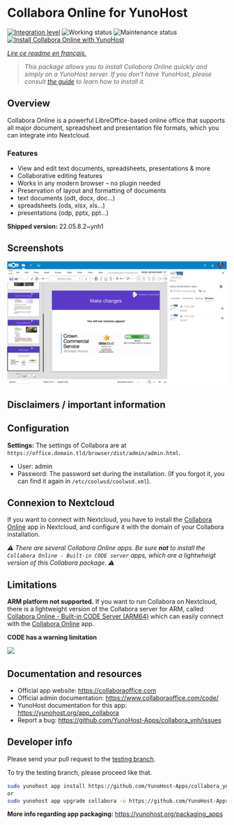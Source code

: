 <!--
N.B.: This README was automatically generated by https://github.com/YunoHost/apps/tree/master/tools/README-generator
It shall NOT be edited by hand.
-->

# Collabora Online for YunoHost

[![Integration level](https://dash.yunohost.org/integration/collabora.svg)](https://dash.yunohost.org/appci/app/collabora) ![Working status](https://ci-apps.yunohost.org/ci/badges/collabora.status.svg) ![Maintenance status](https://ci-apps.yunohost.org/ci/badges/collabora.maintain.svg)  
[![Install Collabora Online with YunoHost](https://install-app.yunohost.org/install-with-yunohost.svg)](https://install-app.yunohost.org/?app=collabora)

*[Lire ce readme en français.](./README_fr.md)*

> *This package allows you to install Collabora Online quickly and simply on a YunoHost server.
If you don't have YunoHost, please consult [the guide](https://yunohost.org/#/install) to learn how to install it.*

## Overview

Collabora Online is a powerful LibreOffice-based online office that supports all major document, spreadsheet and presentation file formats, which you can integrate into Nextcloud.

### Features

- View and edit text documents, spreadsheets, presentations & more
- Collaborative editing features
- Works in any modern browser – no plugin needed
- Preservation of layout and formatting of documents
- text documents (odt, docx, doc…)
- spreadsheets (ods, xlsx, xls…)
- presentations (odp, pptx, ppt…)


**Shipped version:** 22.05.8.2~ynh1

## Screenshots

![Screenshot of Collabora Online](./doc/screenshots/Collabora_Online_-_versions_integration.png)

## Disclaimers / important information

## Configuration

**Settings:**
The settings of Collabora are at `https://office.domain.tld/browser/dist/admin/admin.html`.

- User: admin
- Password: The password set during the installation. (If you forgot it, you can find it again in `/etc/coolwsd/coolwsd.xml`).

## Connexion to Nextcloud

If you want to connect with Nextcloud, you have to install the [Collabora Online](https://apps.nextcloud.com/apps/richdocuments) app in Nextcloud, and configure it with the domain of your Collabora installation.

*:warning: There are several Collabora Online apps. Be sure **not** to install the `Collabora Online - Built-in CODE server` apps, which are a lightwheigt version of this Collabora package. :warning:*

## Limitations

**ARM platform not supported.** If you want to run Collabora on Nextcloud, there is a lightweight version of the Collabora server for ARM, called [Collabora Online - Built-in CODE Server (ARM64)](https://apps.nextcloud.com/apps/richdocumentscode_arm64) which can easily connect with the [Collabora Online](https://apps.nextcloud.com/apps/richdocuments) app.

**CODE has a warning limitation**

![](https://www.libreoffice.org/assets/Uploads/LibreOffice-Online-limit.png)

## Documentation and resources

* Official app website: <https://collaboraoffice.com>
* Official admin documentation: <https://www.collaboraoffice.com/code/>
* YunoHost documentation for this app: <https://yunohost.org/app_collabora>
* Report a bug: <https://github.com/YunoHost-Apps/collabora_ynh/issues>

## Developer info

Please send your pull request to the [testing branch](https://github.com/YunoHost-Apps/collabora_ynh/tree/testing).

To try the testing branch, please proceed like that.

``` bash
sudo yunohost app install https://github.com/YunoHost-Apps/collabora_ynh/tree/testing --debug
or
sudo yunohost app upgrade collabora -u https://github.com/YunoHost-Apps/collabora_ynh/tree/testing --debug
```

**More info regarding app packaging:** <https://yunohost.org/packaging_apps>
